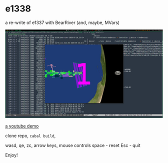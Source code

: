 # e1338
a re-write of e1337 with BearRiver (and, maybe, MVars)

![](https://github.com/madjestic/e1338/blob/master/output.png)

[a youtube demo](https://youtu.be/XAxwddRmXHM)

clone repo, `cabal build`,

wasd, qe, zc, arrow keys, mouse controls 
space - reset
Esc - quit

Enjoy!
